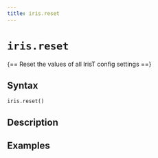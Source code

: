 ```yaml
---
title: iris.reset
---
```


# `iris.reset`

{== Reset the values of all IrisT config settings ==}

## Syntax

    iris.reset()


## Description


## Examples


